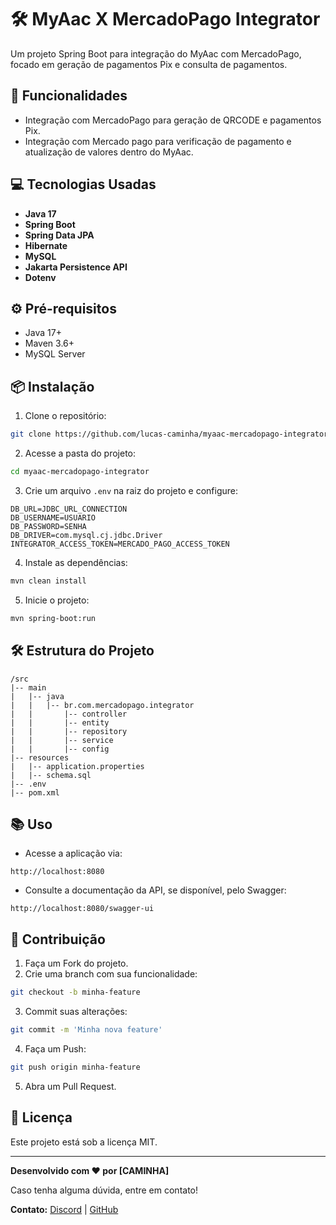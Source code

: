# 🛠️ MyAac X MercadoPago Integrator

Um projeto Spring Boot para integração do MyAac com MercadoPago, focado em geração de pagamentos Pix e consulta de pagamentos.

## 🚀 Funcionalidades

- Integração com MercadoPago para geração de QRCODE e pagamentos Pix.
- Integração com Mercado pago para verificação de pagamento e atualização de valores dentro do MyAac.

## 💻 Tecnologias Usadas

- **Java 17**
- **Spring Boot**
- **Spring Data JPA**
- **Hibernate**
- **MySQL**
- **Jakarta Persistence API**
- **Dotenv** 

## ⚙️ Pré-requisitos

- Java 17+
- Maven 3.6+
- MySQL Server

## 📦 Instalação

1. Clone o repositório:
```bash
git clone https://github.com/lucas-caminha/myaac-mercadopago-integrator.git
```

2. Acesse a pasta do projeto:
```bash
cd myaac-mercadopago-integrator
```

3. Crie um arquivo `.env` na raiz do projeto e configure:
```plaintext
DB_URL=JDBC_URL_CONNECTION
DB_USERNAME=USUARIO
DB_PASSWORD=SENHA
DB_DRIVER=com.mysql.cj.jdbc.Driver
INTEGRATOR_ACCESS_TOKEN=MERCADO_PAGO_ACCESS_TOKEN
```

4. Instale as dependências:
```bash
mvn clean install
```

5. Inicie o projeto:
```bash
mvn spring-boot:run
```

## 🛠️ Estrutura do Projeto
```
/src
|-- main
|   |-- java
|   |   |-- br.com.mercadopago.integrator
|   |       |-- controller
|   |       |-- entity
|   |       |-- repository
|   |       |-- service
|   |       |-- config
|-- resources
|   |-- application.properties
|   |-- schema.sql
|-- .env
|-- pom.xml
```

## 📚 Uso

- Acesse a aplicação via:
```
http://localhost:8080
```
- Consulte a documentação da API, se disponível, pelo Swagger:
```
http://localhost:8080/swagger-ui
```

## 🤝 Contribuição

1. Faça um Fork do projeto.
2. Crie uma branch com sua funcionalidade:
```bash
git checkout -b minha-feature
```
3. Commit suas alterações:
```bash
git commit -m 'Minha nova feature'
```
4. Faça um Push:
```bash
git push origin minha-feature
```
5. Abra um Pull Request.

## 📝 Licença

Este projeto está sob a licença MIT.

---

**Desenvolvido com ❤️ por [CAMINHA]**

Caso tenha alguma dúvida, entre em contato!

**Contato:** [Discord](rulex.exe) | [GitHub](https://github.com/lucas-caminha)

